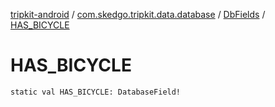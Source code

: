 [tripkit-android](../../index.md) / [com.skedgo.tripkit.data.database](../index.md) / [DbFields](index.md) / [HAS_BICYCLE](./-h-a-s_-b-i-c-y-c-l-e.md)

# HAS_BICYCLE

`static val HAS_BICYCLE: DatabaseField!`
